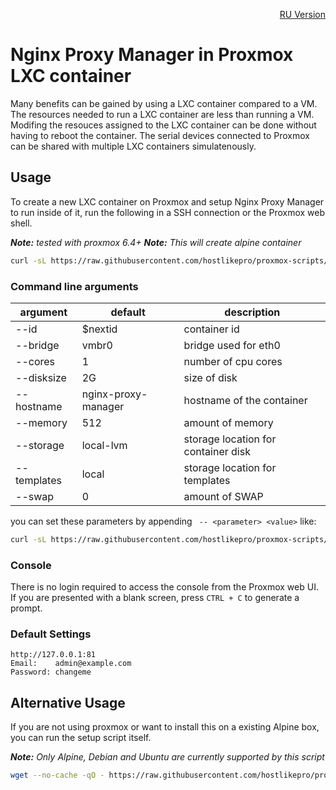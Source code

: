 <p align="right"><a href="https://github.com/hostlikepro/proxmox-scripts/blob/main/NPM-LXC/readme.md">RU Version</a></p>

# Nginx Proxy Manager in Proxmox LXC container

Many benefits can be gained by using a LXC container compared to a VM. The resources needed to run a LXC container are less than running a VM. Modifing the resouces assigned to the LXC container can be done without having to reboot the container. The serial devices connected to Proxmox can be shared with multiple LXC containers simulatenously.

## Usage

To create a new LXC container on Proxmox and setup Nginx Proxy Manager to run inside of it, run the following in a SSH connection or the Proxmox web shell.

***Note:*** _tested with proxmox 6.4+_
***Note:*** _This will create alpine container_

```bash
curl -sL https://raw.githubusercontent.com/hostlikepro/proxmox-scripts/main/NPM-LXC/create.sh | bash -s
```

### Command line arguments
| argument           | default              | description                                            |
|--------------------|----------------------|--------------------------------------------------------|
| --id          | $nextid                   | container id                                           |
| --bridge      | vmbr0                     | bridge used for eth0                                   |
| --cores       | 1                         | number of cpu cores                                    |
| --disksize    | 2G                        | size of disk                                           |
| --hostname    | nginx-proxy-manager       | hostname of the container                              |
| --memory      | 512                       | amount of memory                                       |
| --storage     | local-lvm                 | storage location for container disk                    |
| --templates   | local                     | storage location for templates                         |
| --swap        | 0                         | amount of SWAP                                         |

you can set these parameters by appending ` -- <parameter> <value>` like:

```bash
curl -sL https://raw.githubusercontent.com/hostlikepro/proxmox-scripts/main/NPM-LXC/create.sh | bash -s -- --bridge vmbr100 --hostname NPM --storage technic
```

### Console

There is no login required to access the console from the Proxmox web UI. If you are presented with a blank screen, press `CTRL + C` to generate a prompt.

### Default Settings

```
http://127.0.0.1:81
Email:    admin@example.com
Password: changeme
```


## Alternative Usage

If you are not using proxmox or want to install this on a existing Alpine box, you can run the setup script itself.

***Note:*** _Only Alpine, Debian and Ubuntu are currently supported by this script_

```bash
wget --no-cache -qO - https://raw.githubusercontent.com/hostlikepro/proxmox-scripts/main/NPM-LXC/setup.sh | sh
```

